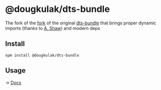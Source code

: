# @dougkulak/dts-bundle

The fork of the [fork](https://github.com/arshaw/dts-bundle) of the original [dts-bundle](https://github.com/TypeStrong/dts-bundle) that brings proper dynamic imports (thanks to [A. Shaw](https://github.com/arshaw)) and modern deps

## Install
```shell script
npm install @dougkulak/dts-bundle
```

## Usage
→ [Docs](https://github.com/TypeStrong/dts-bundle)
